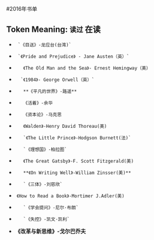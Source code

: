 #2016年书单

## Token Meaning: `读过`  **在读**




*      `《目送》-龙应台(台湾)`
*      `《Pride and Prejudice》 - Jane Austen（英）`
*        《The Old Man and the Sea》- Ernest Hemingway（美）
*       `《1984》- George Orwell（英）`
*        **《平凡的世界》-路遥**
*        《活着》-余华
*        《资本论》-马克思
*        《Walden》-Henry David Thoreau(美)
*        `《The Little Prince》-Hodgson Burnett(法)`
*        `《理想国》-柏拉图`
*        《The Great Gatsby》-F. Scott Fitzgerald(美)
*        **《On Writing Well》-William Zinsser(美)**
*        `《三体》-刘慈欣`
*  `《How to Read a Book》-Mortimer J.Adler(美)`
*        `《学会提问》-尼尔·布朗`
*        `《失控》-凯文·凯利`
* **《改革与新思维》-戈尔巴乔夫**
